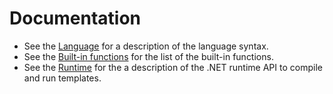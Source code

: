 # Documentation

* See the [Language](language.md) for a description of the language syntax.
* See the [Built-in functions](builtins.md) for the list of the built-in functions.
* See the [Runtime](runtime.md) for the a description of the .NET runtime API to compile and run templates.